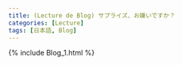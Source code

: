 ```yaml
---
title: (Lecture de Blog) サプライズ、お嫌いですか？
categories: [Lecture]
tags: [日本語, Blog]
---
```

{% include Blog_1.html %}